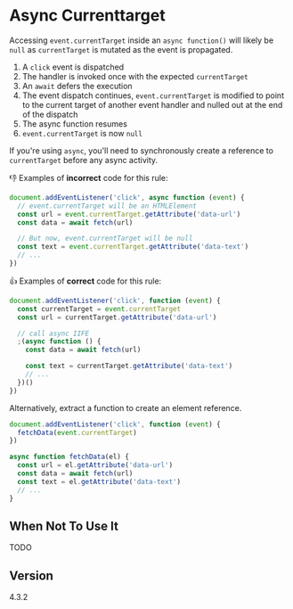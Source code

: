 # Async Currenttarget

Accessing `event.currentTarget` inside an `async function()` will likely be `null` as `currentTarget` is mutated as the event is propagated.

1.  A `click` event is dispatched
2.  The handler is invoked once with the expected `currentTarget`
3.  An `await` defers the execution
4.  The event dispatch continues, `event.currentTarget` is modified to point to the current target of another event handler and nulled out at the end of the dispatch
5.  The async function resumes
6.  `event.currentTarget` is now `null`

If you're using `async`, you'll need to synchronously create a reference to `currentTarget` before any async activity.

👎 Examples of **incorrect** code for this rule:

```js
document.addEventListener('click', async function (event) {
  // event.currentTarget will be an HTMLElement
  const url = event.currentTarget.getAttribute('data-url')
  const data = await fetch(url)

  // But now, event.currentTarget will be null
  const text = event.currentTarget.getAttribute('data-text')
  // ...
})
```

👍 Examples of **correct** code for this rule:

```js
document.addEventListener('click', function (event) {
  const currentTarget = event.currentTarget
  const url = currentTarget.getAttribute('data-url')

  // call async IIFE
  ;(async function () {
    const data = await fetch(url)

    const text = currentTarget.getAttribute('data-text')
    // ...
  })()
})
```

Alternatively, extract a function to create an element reference.

```js
document.addEventListener('click', function (event) {
  fetchData(event.currentTarget)
})

async function fetchData(el) {
  const url = el.getAttribute('data-url')
  const data = await fetch(url)
  const text = el.getAttribute('data-text')
  // ...
}
```

## When Not To Use It

TODO

## Version

4.3.2
